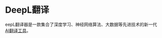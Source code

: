 # DeepL翻译

eepL翻译器是一款集合了深度学习、神经网络算法、大数据等先进技术的新一代<a href="https://ai-bot.cn/best-ai-translation-tools/">AI翻译工具</a>。